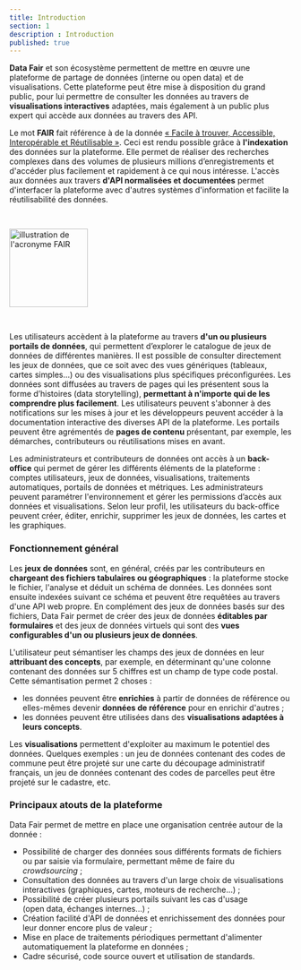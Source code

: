 ```yaml
---
title: Introduction
section: 1
description : Introduction
published: true
---
```

**Data&nbsp;Fair** et son écosystème permettent de mettre en œuvre une plateforme de partage de données (interne ou open&nbsp;data) et de visualisations. Cette plateforme peut être mise à disposition du grand public, pour lui permettre de consulter les données au travers de **visualisations interactives** adaptées, mais également à un public plus expert qui accède aux données au travers des API.

Le mot **FAIR** fait référence à de la donnée [« Facile à trouver, Accessible, Interopérable et Réutilisable »](https://fr.wikipedia.org/wiki/Fair_data). Ceci est rendu possible grâce à **l'indexation** des données sur la plateforme. Elle permet de réaliser des recherches complexes dans des volumes de plusieurs millions d’enregistrements et d'accéder plus facilement et rapidement à ce qui nous intéresse. L'accès aux données aux travers **d'API normalisées et documentées** permet d'interfacer la plateforme avec d'autres systèmes d'information et facilite la réutilisabilité des données.

<img src="./images/functional-presentation/FAIR.jpg"
     height="140" style="margin:30px auto;" alt="illustration de l'acronyme FAIR" />

Les utilisateurs accèdent à la plateforme au travers **d'un ou plusieurs portails de données**, qui permettent d’explorer le catalogue de jeux de données de différentes manières. Il est possible de consulter directement les jeux de données, que ce soit avec des vues génériques (tableaux, cartes simples...) ou des visualisations plus spécifiques préconfigurées. Les données sont diffusées au travers de pages qui les présentent sous la forme d’histoires (data storytelling), **permettant à n'importe qui de les comprendre plus facilement**. Les utilisateurs peuvent s'abonner à des notifications sur les mises à jour et les développeurs peuvent accéder à la documentation interactive des diverses API de la plateforme. Les portails peuvent être agrémentés de **pages de contenu** présentant, par exemple, les démarches, contributeurs ou réutilisations mises en avant.

Les administrateurs et contributeurs de données ont accès à un **back-office** qui permet de gérer les différents éléments de la plateforme&nbsp;: comptes utilisateurs, jeux de données, visualisations, traitements automatiques, portails de données et métriques. Les administrateurs peuvent paramétrer l'environnement et gérer les permissions d’accès aux données et visualisations. Selon leur profil, les utilisateurs du back-office peuvent créer, éditer, enrichir, supprimer les jeux de données, les cartes et les graphiques.

### Fonctionnement général
Les **jeux de données** sont, en général, créés par les contributeurs en **chargeant des fichiers tabulaires ou géographiques**&nbsp;: la plateforme stocke le fichier, l'analyse et déduit un schéma de données. Les données sont ensuite indexées suivant ce schéma et peuvent être requêtées au travers d'une API web propre. En complément des jeux de données basés sur des fichiers, Data&nbsp;Fair permet de créer des jeux de données **éditables par formulaires** et des jeux de données virtuels qui sont des **vues configurables d'un ou plusieurs jeux de données**.

L'utilisateur peut sémantiser les champs des jeux de données en leur **attribuant des concepts**, par exemple, en déterminant qu'une colonne contenant des données sur 5 chiffres est un champ de type code postal. Cette sémantisation permet 2 choses&nbsp;:
* les données peuvent être **enrichies** à partir de données de référence ou elles-mêmes devenir **données de référence** pour en enrichir d'autres&nbsp;;
* les données peuvent être utilisées dans des **visualisations adaptées à leurs concepts**.

Les **visualisations** permettent d'exploiter au maximum le potentiel des données. Quelques exemples&nbsp;: un jeu de données contenant des codes de commune peut être projeté sur une carte du découpage administratif français, un jeu de données contenant des codes de parcelles peut être projeté sur le cadastre, etc.

<!-- ![FAIR](./images/functional-presentation/data_and_settings.png) -->

### Principaux atouts de la plateforme
Data&nbsp;Fair permet de mettre en place une organisation centrée autour de la donnée&nbsp;:
* Possibilité de charger des données sous différents formats de fichiers ou par saisie via formulaire, permettant même de faire du *crowdsourcing*&nbsp;;
* Consultation des données au travers d'un large choix de visualisations interactives (graphiques, cartes, moteurs de recherche...)&nbsp;;
* Possibilité de créer plusieurs portails suivant les cas d'usage (open&nbsp;data, échanges internes...)&nbsp;;
* Création facilité d'API de données et enrichissement des données pour leur donner encore plus de valeur&nbsp;;
* Mise en place de traitements périodiques permettant d'alimenter automatiquement la plateforme en données&nbsp;;
* Cadre sécurisé, code source ouvert et utilisation de standards.
